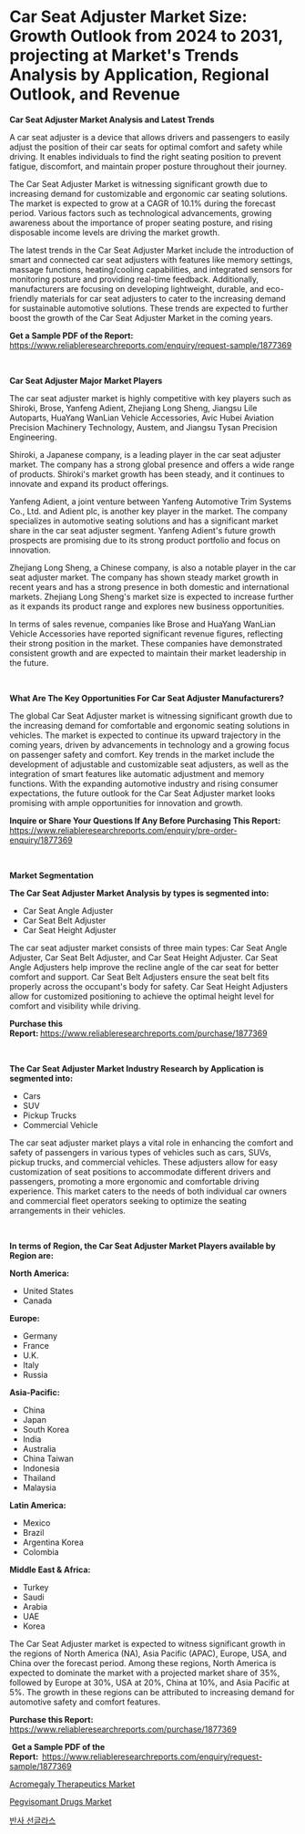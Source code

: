 <p><h1>Car Seat Adjuster Market Size: Growth Outlook from 2024 to 2031, projecting at Market's Trends Analysis by Application, Regional Outlook, and Revenue</h1></p><p><strong>Car Seat Adjuster Market Analysis and Latest Trends</strong></p>
<p><p>A car seat adjuster is a device that allows drivers and passengers to easily adjust the position of their car seats for optimal comfort and safety while driving. It enables individuals to find the right seating position to prevent fatigue, discomfort, and maintain proper posture throughout their journey.</p><p>The Car Seat Adjuster Market is witnessing significant growth due to increasing demand for customizable and ergonomic car seating solutions. The market is expected to grow at a CAGR of 10.1% during the forecast period. Various factors such as technological advancements, growing awareness about the importance of proper seating posture, and rising disposable income levels are driving the market growth.</p><p>The latest trends in the Car Seat Adjuster Market include the introduction of smart and connected car seat adjusters with features like memory settings, massage functions, heating/cooling capabilities, and integrated sensors for monitoring posture and providing real-time feedback. Additionally, manufacturers are focusing on developing lightweight, durable, and eco-friendly materials for car seat adjusters to cater to the increasing demand for sustainable automotive solutions. These trends are expected to further boost the growth of the Car Seat Adjuster Market in the coming years.</p></p>
<p><strong>Get a Sample PDF of the Report:&nbsp;</strong> <a href="https://www.reliableresearchreports.com/enquiry/request-sample/1877369">https://www.reliableresearchreports.com/enquiry/request-sample/1877369</a></p>
<p>&nbsp;</p>
<p><strong>Car Seat Adjuster Major Market Players</strong></p>
<p><p>The car seat adjuster market is highly competitive with key players such as Shiroki, Brose, Yanfeng Adient, Zhejiang Long Sheng, Jiangsu Lile Autoparts, HuaYang WanLian Vehicle Accessories, Avic Hubei Aviation Precision Machinery Technology, Austem, and Jiangsu Tysan Precision Engineering.</p><p>Shiroki, a Japanese company, is a leading player in the car seat adjuster market. The company has a strong global presence and offers a wide range of products. Shiroki's market growth has been steady, and it continues to innovate and expand its product offerings.</p><p>Yanfeng Adient, a joint venture between Yanfeng Automotive Trim Systems Co., Ltd. and Adient plc, is another key player in the market. The company specializes in automotive seating solutions and has a significant market share in the car seat adjuster segment. Yanfeng Adient's future growth prospects are promising due to its strong product portfolio and focus on innovation.</p><p>Zhejiang Long Sheng, a Chinese company, is also a notable player in the car seat adjuster market. The company has shown steady market growth in recent years and has a strong presence in both domestic and international markets. Zhejiang Long Sheng's market size is expected to increase further as it expands its product range and explores new business opportunities.</p><p>In terms of sales revenue, companies like Brose and HuaYang WanLian Vehicle Accessories have reported significant revenue figures, reflecting their strong position in the market. These companies have demonstrated consistent growth and are expected to maintain their market leadership in the future.</p></p>
<p>&nbsp;</p>
<p><strong>What Are The Key Opportunities For Car Seat Adjuster Manufacturers?</strong></p>
<p><p>The global Car Seat Adjuster market is witnessing significant growth due to the increasing demand for comfortable and ergonomic seating solutions in vehicles. The market is expected to continue its upward trajectory in the coming years, driven by advancements in technology and a growing focus on passenger safety and comfort. Key trends in the market include the development of adjustable and customizable seat adjusters, as well as the integration of smart features like automatic adjustment and memory functions. With the expanding automotive industry and rising consumer expectations, the future outlook for the Car Seat Adjuster market looks promising with ample opportunities for innovation and growth.</p></p>
<p><strong>Inquire or Share Your Questions If Any Before Purchasing This Report:</strong> <a href="https://www.reliableresearchreports.com/enquiry/pre-order-enquiry/1877369">https://www.reliableresearchreports.com/enquiry/pre-order-enquiry/1877369</a></p>
<p>&nbsp;</p>
<p><strong>Market Segmentation</strong></p>
<p><strong>The Car Seat Adjuster Market Analysis by types is segmented into:</strong></p>
<p><ul><li>Car Seat Angle Adjuster</li><li>Car Seat Belt Adjuster</li><li>Car Seat Height Adjuster</li></ul></p>
<p><p>The car seat adjuster market consists of three main types: Car Seat Angle Adjuster, Car Seat Belt Adjuster, and Car Seat Height Adjuster. Car Seat Angle Adjusters help improve the recline angle of the car seat for better comfort and support. Car Seat Belt Adjusters ensure the seat belt fits properly across the occupant's body for safety. Car Seat Height Adjusters allow for customized positioning to achieve the optimal height level for comfort and visibility while driving.</p></p>
<p><strong>Purchase this Report:&nbsp;</strong><a href="https://www.reliableresearchreports.com/purchase/1877369">https://www.reliableresearchreports.com/purchase/1877369</a></p>
<p>&nbsp;</p>
<p><strong>The Car Seat Adjuster Market Industry Research by Application is segmented into:</strong></p>
<p><ul><li>Cars</li><li>SUV</li><li>Pickup Trucks</li><li>Commercial Vehicle</li></ul></p>
<p><p>The car seat adjuster market plays a vital role in enhancing the comfort and safety of passengers in various types of vehicles such as cars, SUVs, pickup trucks, and commercial vehicles. These adjusters allow for easy customization of seat positions to accommodate different drivers and passengers, promoting a more ergonomic and comfortable driving experience. This market caters to the needs of both individual car owners and commercial fleet operators seeking to optimize the seating arrangements in their vehicles.</p></p>
<p>&nbsp;</p>
<p><strong>In terms of Region, the Car Seat Adjuster Market Players available by Region are:</strong></p>
<p>
    <p> <strong> North America: </strong>
        <ul>
            <li>United States</li>
            <li>Canada</li>
        </ul>
        </p> 
    <p> <strong> Europe: </strong>
        <ul>
            <li>Germany</li>
            <li>France</li>
            <li>U.K.</li>
            <li>Italy</li>
            <li>Russia</li>
        </ul>
        </p> 
    <p> <strong> Asia-Pacific: </strong>
        <ul>
            <li>China</li>
            <li>Japan</li>
            <li>South Korea</li>
            <li>India</li>
            <li>Australia</li>
            <li>China Taiwan</li>
            <li>Indonesia</li>
            <li>Thailand</li>
            <li>Malaysia</li>
        </ul>
        </p> 
    <p> <strong> Latin America: </strong>
        <ul>
            <li>Mexico</li>
            <li>Brazil</li>
            <li>Argentina Korea</li>
            <li>Colombia</li>
        </ul>
        </p> 
    <p> <strong> Middle East & Africa: </strong>
        <ul>
            <li>Turkey</li>
            <li>Saudi</li>
            <li>Arabia</li>
            <li>UAE</li>
            <li>Korea</li>
        </ul>
    </p>
    </p>
<p><p>The Car Seat Adjuster market is expected to witness significant growth in the regions of North America (NA), Asia Pacific (APAC), Europe, USA, and China over the forecast period. Among these regions, North America is expected to dominate the market with a projected market share of 35%, followed by Europe at 30%, USA at 20%, China at 10%, and Asia Pacific at 5%. The growth in these regions can be attributed to increasing demand for automotive safety and comfort features.</p></p>
<p><strong>Purchase this Report: </strong><a href="https://www.reliableresearchreports.com/purchase/1877369">https://www.reliableresearchreports.com/purchase/1877369</a></p>
<p>&nbsp;<strong>Get a Sample PDF of the Report:&nbsp;&nbsp;</strong><a href="https://www.reliableresearchreports.com/enquiry/request-sample/1877369">https://www.reliableresearchreports.com/enquiry/request-sample/1877369</a></p>
<p><strong></strong></p>
<p><p><a href="https://view.publitas.com/reportprime-1/acromegaly-therapeutics-market-a-comprehensive-report-of-its-market-share-growth-trends-2023-2030/">Acromegaly Therapeutics Market</a></p><p><a href="https://view.publitas.com/reportprime-1/pegvisomant-drugs-market-size-reflecting-a-forecast-till-2030-market-by-type-by-application-and-by-geography/">Pegvisomant Drugs Market</a></p><p><a href="https://medium.com/@grevipsjridy/%EB%B0%98%EC%82%AC-%EC%84%A0%EA%B8%80%EB%9D%BC%EC%8A%A4-%EC%8B%9C%EC%9E%A5-%EA%B2%BD%EC%9F%81-%EB%B6%84%EC%84%9D-%EC%8B%9C%EC%9E%A5-%EB%8F%99%ED%96%A5-%EB%B0%8F-2031%EB%85%84%EA%B9%8C%EC%A7%80%EC%9D%98-%EC%98%88%EC%B8%A1-b883981fcf39">반사 선글라스</a></p></p>